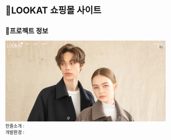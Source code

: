 # :large_orange_diamond:LOOKAT 쇼핑몰 사이트

## :small_orange_diamond:프로젝트 정보
<a href="http://ching21.cafe24.com/">
  <img src="img/lookat.png" alt="lookat" />
</a>
한줄소개 : <br />
개발환경 : 

